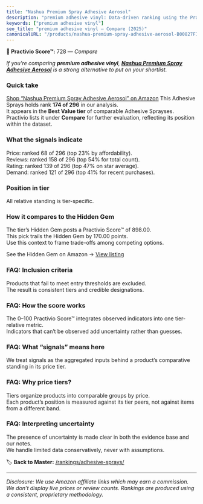 ```yaml
---
title: "Nashua Premium Spray Adhesive Aerosol"
description: "premium adhesive vinyl: Data-driven ranking using the Practivio Score™. Positioned by quality, value, demand, findability, momentum."
keywords: ["premium adhesive vinyl"]
seo_title: "premium adhesive vinyl — Compare (2025)"
canonicalURL: "/products/nashua-premium-spray-adhesive-aerosol-B00827FI6Y/"
---
```


**🛒 Practivio Score™:** 728 — _Compare_


*If you're comparing **premium adhesive vinyl**, **[Nashua Premium Spray Adhesive Aerosol](https://www.amazon.com/dp/B00827FI6Y?tag=practivio-20)** is a strong alternative to put on your shortlist.*
### Quick take
[Shop “Nashua Premium Spray Adhesive Aerosol” on Amazon](https://www.amazon.com/dp/B00827FI6Y?tag=practivio-20)
This Adhesive Sprays holds rank **174 of 296** in our analysis.  
It appears in the **Best Value tier** of comparable Adhesive Sprayses.  
Practivio lists it under **Compare** for further evaluation, reflecting its position within the dataset.

### What the signals indicate
Price: ranked 68 of 296 (top 23% by affordability).  
Reviews: ranked 158 of 296 (top 54% for total count).  
Rating: ranked 139 of 296 (top 47% on star average).  
Demand: ranked 121 of 296 (top 41% for recent purchases).

### Position in tier
All relative standing is tier-specific.

### How it compares to the Hidden Gem
The tier’s Hidden Gem posts a Practivio Score™ of 898.00.  
This pick trails the Hidden Gem by 170.00 points.  
Use this context to frame trade-offs among competing options.  

See the Hidden Gem on Amazon → [View listing](https://www.amazon.com/dp/B08QSKYTBB?tag=practivio-20)

### FAQ: Inclusion criteria
Products that fail to meet entry thresholds are excluded.  
The result is consistent tiers and credible designations.

### FAQ: How the score works
The 0–100 Practivio Score™ integrates observed indicators into one tier-relative metric.  
Indicators that can’t be observed add uncertainty rather than guesses.

### FAQ: What “signals” means here
We treat signals as the aggregated inputs behind a product’s comparative standing in its price tier.

### FAQ: Why price tiers?
Tiers organize products into comparable groups by price.  
Each product’s position is measured against its tier peers, not against items from a different band.

### FAQ: Interpreting uncertainty
The presence of uncertainty is made clear in both the evidence base and our notes.  
We handle limited data conservatively, never with assumptions.

<!-- Missing template for Compare/CompareWithinPriceClass -->


🏷️ **Back to Master:** [/rankings/adhesive-sprays/](/rankings/adhesive-sprays/)

---
_Disclosure: We use Amazon affiliate links which may earn a commission. We don’t display live prices or review counts. Rankings are produced using a consistent, proprietary methodology._

